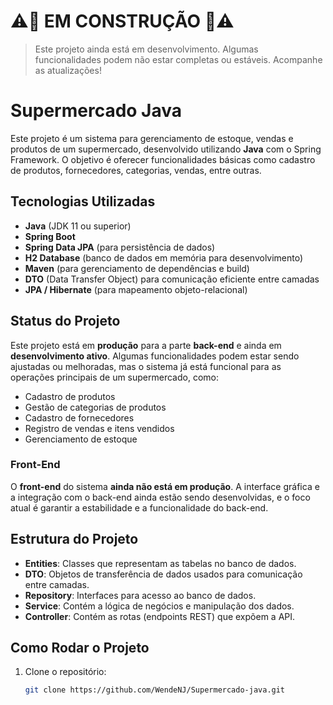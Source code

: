 # ⚠️🚧 EM CONSTRUÇÃO 🚧⚠️

> Este projeto ainda está em desenvolvimento. Algumas funcionalidades podem não estar completas ou estáveis. Acompanhe as atualizações!

# Supermercado Java

Este projeto é um sistema para gerenciamento de estoque, vendas e produtos de um supermercado, desenvolvido utilizando **Java** com o Spring Framework. O objetivo é oferecer funcionalidades básicas como cadastro de produtos, fornecedores, categorias, vendas, entre outras.

## Tecnologias Utilizadas

- **Java** (JDK 11 ou superior)
- **Spring Boot**
- **Spring Data JPA** (para persistência de dados)
- **H2 Database** (banco de dados em memória para desenvolvimento)
- **Maven** (para gerenciamento de dependências e build)
- **DTO** (Data Transfer Object) para comunicação eficiente entre camadas
- **JPA / Hibernate** (para mapeamento objeto-relacional)

## Status do Projeto

Este projeto está em **produção** para a parte **back-end** e ainda em **desenvolvimento ativo**. Algumas funcionalidades podem estar sendo ajustadas ou melhoradas, mas o sistema já está funcional para as operações principais de um supermercado, como:

- Cadastro de produtos
- Gestão de categorias de produtos
- Cadastro de fornecedores
- Registro de vendas e itens vendidos
- Gerenciamento de estoque

### Front-End

O **front-end** do sistema **ainda não está em produção**. A interface gráfica e a integração com o back-end ainda estão sendo desenvolvidas, e o foco atual é garantir a estabilidade e a funcionalidade do back-end.

## Estrutura do Projeto

- **Entities**: Classes que representam as tabelas no banco de dados.
- **DTO**: Objetos de transferência de dados usados para comunicação entre camadas.
- **Repository**: Interfaces para acesso ao banco de dados.
- **Service**: Contém a lógica de negócios e manipulação dos dados.
- **Controller**: Contém as rotas (endpoints REST) que expõem a API.

## Como Rodar o Projeto

1. Clone o repositório:

   ```bash
   git clone https://github.com/WendeNJ/Supermercado-java.git
